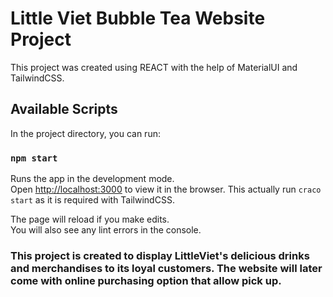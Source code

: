 # Little Viet Bubble Tea Website Project

This project was created using REACT with the help of MaterialUI and TailwindCSS.

## Available Scripts

In the project directory, you can run:

### `npm start`

Runs the app in the development mode.\
Open [http://localhost:3000](http://localhost:3000) to view it in the browser. This actually run `craco start` as it is required with TailwindCSS.

The page will reload if you make edits.\
You will also see any lint errors in the console.

### This project is created to display LittleViet's delicious drinks and merchandises to its loyal customers. The website will later come with online purchasing option that allow pick up.